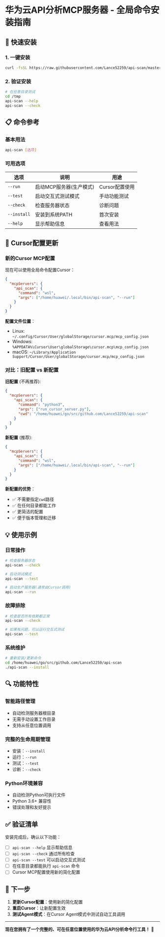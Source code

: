 # 华为云API分析MCP服务器 - 全局命令安装指南

## 🚀 快速安装

### 1. 一键安装
```bash
curl -fsSL https://raw.githubusercontent.com/Lance52259/api-scan/master/install.sh | bash
```

### 2. 验证安装
```bash
# 在任意目录测试
cd /tmp
api-scan --help
api-scan --check
```

## 📋 命令参考

### 基本用法
```bash
api-scan [选项]
```

### 可用选项

| 选项 | 说明 | 用途 |
|------|------|------|
| `--run` | 启动MCP服务器(生产模式) | Cursor配置使用 |
| `--test` | 启动交互式测试模式 | 手动功能测试 |
| `--check` | 检查服务器状态 | 诊断问题 |
| `--install` | 安装到系统PATH | 首次安装 |
| `--help` | 显示帮助信息 | 查看用法 |

## 🔧 Cursor配置更新

### 新的Cursor MCP配置
现在可以使用全局命令配置Cursor：

```json
{
  "mcpServers": {
    "api_scan": {
      "command": "wsl",
      "args": ["/home/huawei/.local/bin/api-scan", "--run"]
    }
  }
}
```

**配置文件位置**：
- Linux: `~/.config/Cursor/User/globalStorage/cursor.mcp/mcp_config.json`
- Windows: `%APPDATA%\Cursor\User\globalStorage\cursor.mcp\mcp_config.json`
- macOS: `~/Library/Application Support/Cursor/User/globalStorage/cursor.mcp/mcp_config.json`

### 对比：旧配置 vs 新配置

**旧配置** (不再推荐):
```json
{
  "mcpServers": {
    "api_scan": {
      "command": "python3",
      "args": ["run_cursor_server.py"],
      "cwd": "/home/huawei/go/src/github.com/Lance52259/api-scan"
    }
  }
}
```

**新配置** (推荐):
```json
{
  "mcpServers": {
    "api_scan": {
      "command": "wsl",
      "args": ["/home/huawei/.local/bin/api-scan", "--run"]
    }
  }
}
```

**新配置的优势**：
- ✅ 不需要指定`cwd`路径
- ✅ 在任何目录都能工作
- ✅ 更简洁的配置
- ✅ 便于版本管理和迁移

## 💡 使用示例

### 日常操作
```bash
# 检查服务器状态
api-scan --check

# 启动测试模式
api-scan --test

# 启动生产服务器(通常由Cursor调用)
api-scan --run
```

### 故障排除
```bash
# 检查是否所有依赖都正常
api-scan --check

# 如果有问题，可以运行交互式测试
api-scan --test
```

### 系统维护
```bash
# 重新安装/更新命令
cd /home/huawei/go/src/github.com/Lance52259/api-scan
./api-scan --install
```

## 🔍 功能特性

### 智能路径管理
- 自动检测服务器根目录
- 无需手动设置工作目录
- 支持从任意位置调用

### 完整的生命周期管理
- 安装：`--install`
- 运行：`--run`
- 测试：`--test`
- 诊断：`--check`

### Python环境兼容
- 自动检测Python可执行文件
- Python 3.6+ 兼容性
- 错误处理和友好提示

## ✅ 验证清单

安装完成后，确认以下功能：

- [ ] `api-scan --help` 显示帮助信息
- [ ] `api-scan --check` 通过所有检查
- [ ] `api-scan --test` 可以启动交互式测试
- [ ] 在任意目录都能执行 `api-scan` 命令
- [ ] Cursor MCP配置使用新的简化配置

## 🎯 下一步

1. **更新Cursor配置**：使用新的简化配置
2. **重启Cursor**：让新配置生效
3. **测试Agent模式**：在Cursor Agent模式中测试自动工具调用

---

**现在您拥有了一个完整的、可在任意位置使用的华为云API分析命令行工具！** 🎉
